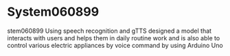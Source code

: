 # System060899
stem060899 Using speech recognition and gTTS designed a model that interacts with users and helps them in daily routine work and is also able to control various electric appliances by voice command by using Arduino Uno
